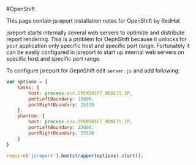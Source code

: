 #OpenShift

This page contain jsreport installation notes for OpenShift by RedHat

jsreport starts internally several web servers to optimize and distribute report rendering. This is a problem for OepnShift because it unlocks for your application only specific host and specific port range.  Fortunately it can be easily configured in jsreport to start up internal web servers on specific host and specific port range.

To configure jsreport for OepnShift edit `server.js` and add following:
```js
var options = {
	tasks: {
		host: process.env.OPENSHIFT_NODEJS_IP,
		portLeftBoundary: 15000,
		portRightBoundary: 35530
	},
	phantom: {
		host: process.env.OPENSHIFT_NODEJS_IP,
		portLeftBoundary: 15000,
		portRightBoundary: 35530
	}
}

require('jsreport').bootstrapper(options).start();
```





